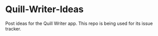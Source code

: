 Quill-Writer-Ideas
==================

Post ideas for the Quill Writer app. This repo is being used for its issue tracker.
